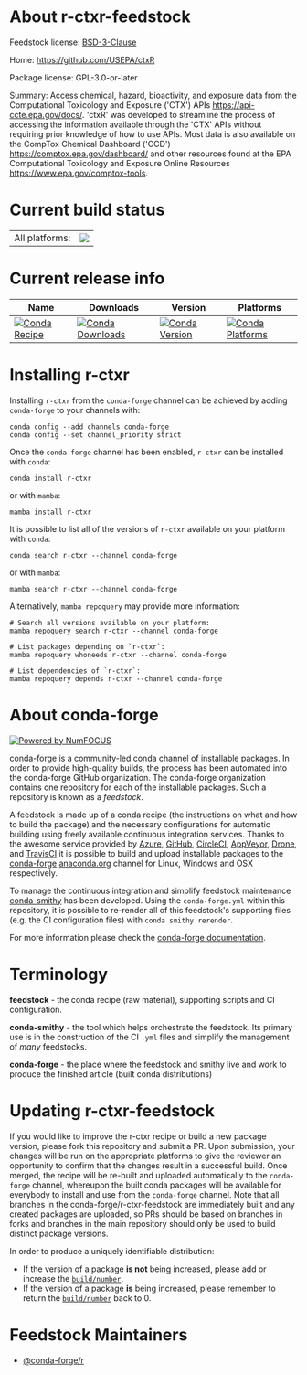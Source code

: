 About r-ctxr-feedstock
======================

Feedstock license: [BSD-3-Clause](https://github.com/conda-forge/r-ctxr-feedstock/blob/main/LICENSE.txt)

Home: https://github.com/USEPA/ctxR

Package license: GPL-3.0-or-later

Summary: Access chemical, hazard, bioactivity, and exposure data from the Computational Toxicology and Exposure ('CTX') APIs <https://api-ccte.epa.gov/docs/>. 'ctxR' was developed to streamline the process of accessing the information available through the 'CTX' APIs without requiring prior knowledge of how to use APIs. Most data is also available on the CompTox Chemical Dashboard ('CCD') <https://comptox.epa.gov/dashboard/> and other resources found at the EPA Computational Toxicology and Exposure Online Resources <https://www.epa.gov/comptox-tools>.

Current build status
====================


<table><tr><td>All platforms:</td>
    <td>
      <a href="https://dev.azure.com/conda-forge/feedstock-builds/_build/latest?definitionId=23662&branchName=main">
        <img src="https://dev.azure.com/conda-forge/feedstock-builds/_apis/build/status/r-ctxr-feedstock?branchName=main">
      </a>
    </td>
  </tr>
</table>

Current release info
====================

| Name | Downloads | Version | Platforms |
| --- | --- | --- | --- |
| [![Conda Recipe](https://img.shields.io/badge/recipe-r--ctxr-green.svg)](https://anaconda.org/conda-forge/r-ctxr) | [![Conda Downloads](https://img.shields.io/conda/dn/conda-forge/r-ctxr.svg)](https://anaconda.org/conda-forge/r-ctxr) | [![Conda Version](https://img.shields.io/conda/vn/conda-forge/r-ctxr.svg)](https://anaconda.org/conda-forge/r-ctxr) | [![Conda Platforms](https://img.shields.io/conda/pn/conda-forge/r-ctxr.svg)](https://anaconda.org/conda-forge/r-ctxr) |

Installing r-ctxr
=================

Installing `r-ctxr` from the `conda-forge` channel can be achieved by adding `conda-forge` to your channels with:

```
conda config --add channels conda-forge
conda config --set channel_priority strict
```

Once the `conda-forge` channel has been enabled, `r-ctxr` can be installed with `conda`:

```
conda install r-ctxr
```

or with `mamba`:

```
mamba install r-ctxr
```

It is possible to list all of the versions of `r-ctxr` available on your platform with `conda`:

```
conda search r-ctxr --channel conda-forge
```

or with `mamba`:

```
mamba search r-ctxr --channel conda-forge
```

Alternatively, `mamba repoquery` may provide more information:

```
# Search all versions available on your platform:
mamba repoquery search r-ctxr --channel conda-forge

# List packages depending on `r-ctxr`:
mamba repoquery whoneeds r-ctxr --channel conda-forge

# List dependencies of `r-ctxr`:
mamba repoquery depends r-ctxr --channel conda-forge
```


About conda-forge
=================

[![Powered by
NumFOCUS](https://img.shields.io/badge/powered%20by-NumFOCUS-orange.svg?style=flat&colorA=E1523D&colorB=007D8A)](https://numfocus.org)

conda-forge is a community-led conda channel of installable packages.
In order to provide high-quality builds, the process has been automated into the
conda-forge GitHub organization. The conda-forge organization contains one repository
for each of the installable packages. Such a repository is known as a *feedstock*.

A feedstock is made up of a conda recipe (the instructions on what and how to build
the package) and the necessary configurations for automatic building using freely
available continuous integration services. Thanks to the awesome service provided by
[Azure](https://azure.microsoft.com/en-us/services/devops/), [GitHub](https://github.com/),
[CircleCI](https://circleci.com/), [AppVeyor](https://www.appveyor.com/),
[Drone](https://cloud.drone.io/welcome), and [TravisCI](https://travis-ci.com/)
it is possible to build and upload installable packages to the
[conda-forge](https://anaconda.org/conda-forge) [anaconda.org](https://anaconda.org/)
channel for Linux, Windows and OSX respectively.

To manage the continuous integration and simplify feedstock maintenance
[conda-smithy](https://github.com/conda-forge/conda-smithy) has been developed.
Using the ``conda-forge.yml`` within this repository, it is possible to re-render all of
this feedstock's supporting files (e.g. the CI configuration files) with ``conda smithy rerender``.

For more information please check the [conda-forge documentation](https://conda-forge.org/docs/).

Terminology
===========

**feedstock** - the conda recipe (raw material), supporting scripts and CI configuration.

**conda-smithy** - the tool which helps orchestrate the feedstock.
                   Its primary use is in the construction of the CI ``.yml`` files
                   and simplify the management of *many* feedstocks.

**conda-forge** - the place where the feedstock and smithy live and work to
                  produce the finished article (built conda distributions)


Updating r-ctxr-feedstock
=========================

If you would like to improve the r-ctxr recipe or build a new
package version, please fork this repository and submit a PR. Upon submission,
your changes will be run on the appropriate platforms to give the reviewer an
opportunity to confirm that the changes result in a successful build. Once
merged, the recipe will be re-built and uploaded automatically to the
`conda-forge` channel, whereupon the built conda packages will be available for
everybody to install and use from the `conda-forge` channel.
Note that all branches in the conda-forge/r-ctxr-feedstock are
immediately built and any created packages are uploaded, so PRs should be based
on branches in forks and branches in the main repository should only be used to
build distinct package versions.

In order to produce a uniquely identifiable distribution:
 * If the version of a package **is not** being increased, please add or increase
   the [``build/number``](https://docs.conda.io/projects/conda-build/en/latest/resources/define-metadata.html#build-number-and-string).
 * If the version of a package **is** being increased, please remember to return
   the [``build/number``](https://docs.conda.io/projects/conda-build/en/latest/resources/define-metadata.html#build-number-and-string)
   back to 0.

Feedstock Maintainers
=====================

* [@conda-forge/r](https://github.com/orgs/conda-forge/teams/r/)

